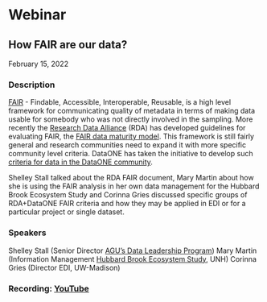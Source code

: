 # Webinar

## How FAIR are our data?

February 15, 2022

### Description

[FAIR](https://www.go-fair.org/fair-principles/) - Findable, Accessible, Interoperable, Reusable, is a high level framework for communicating quality of metadata in terms of making data usable for somebody who was not directly involved in the sampling. More recently the [Research Data Alliance](https://www.rd-alliance.org/) (RDA) has developed guidelines for evaluating FAIR, the [FAIR data maturity model](https://zenodo.org/record/3909563#.YytiGrTMKbh). This framework is still fairly general and research communities need to expand it with more specific community level criteria. DataONE has taken the initiative to develop such [criteria for data in the DataONE community](https://github.com/NCEAS/metadig-checks).

Shelley Stall talked about the RDA FAIR document, Mary Martin about how she is using the FAIR analysis in her own data management for the Hubbard Brook Ecosystem Study and Corinna Gries discussed specific groups of RDA+DataONE FAIR criteria and how they may be applied in EDI or for a particular project or single dataset.

### Speakers

Shelley Stall (Senior Director [AGU’s Data Leadership Program](https://www.agu.org/Learn-About-AGU/About-AGU/Data-Leadership))
Mary Martin (Information Management [Hubbard Brook Ecosystem Study](https://hubbardbrook.org/), UNH)
Corinna Gries (Director EDI, UW-Madison)

### Recording: [YouTube](https://youtu.be/o76TPXeOGGw)

<!-- Webinars -->
